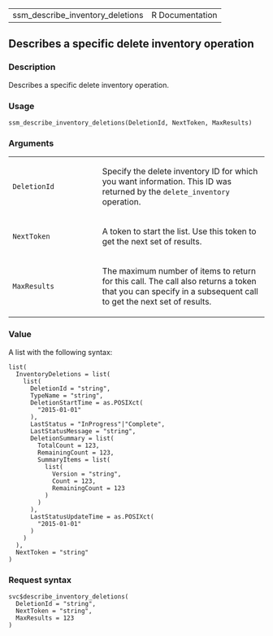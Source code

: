 <table style="width: 100%;">
<tbody>
<tr class="odd">
<td>ssm_describe_inventory_deletions</td>
<td style="text-align: right;">R Documentation</td>
</tr>
</tbody>
</table>

## Describes a specific delete inventory operation

### Description

Describes a specific delete inventory operation.

### Usage

    ssm_describe_inventory_deletions(DeletionId, NextToken, MaxResults)

### Arguments

<table>
<colgroup>
<col style="width: 35%" />
<col style="width: 65%" />
</colgroup>
<tbody>
<tr class="odd">
<td><code
id="ssm_describe_inventory_deletions_:_DeletionId">DeletionId</code></td>
<td><p>Specify the delete inventory ID for which you want information.
This ID was returned by the <code>delete_inventory</code>
operation.</p></td>
</tr>
<tr class="even">
<td><code
id="ssm_describe_inventory_deletions_:_NextToken">NextToken</code></td>
<td><p>A token to start the list. Use this token to get the next set of
results.</p></td>
</tr>
<tr class="odd">
<td><code
id="ssm_describe_inventory_deletions_:_MaxResults">MaxResults</code></td>
<td><p>The maximum number of items to return for this call. The call
also returns a token that you can specify in a subsequent call to get
the next set of results.</p></td>
</tr>
</tbody>
</table>

### Value

A list with the following syntax:

    list(
      InventoryDeletions = list(
        list(
          DeletionId = "string",
          TypeName = "string",
          DeletionStartTime = as.POSIXct(
            "2015-01-01"
          ),
          LastStatus = "InProgress"|"Complete",
          LastStatusMessage = "string",
          DeletionSummary = list(
            TotalCount = 123,
            RemainingCount = 123,
            SummaryItems = list(
              list(
                Version = "string",
                Count = 123,
                RemainingCount = 123
              )
            )
          ),
          LastStatusUpdateTime = as.POSIXct(
            "2015-01-01"
          )
        )
      ),
      NextToken = "string"
    )

### Request syntax

    svc$describe_inventory_deletions(
      DeletionId = "string",
      NextToken = "string",
      MaxResults = 123
    )

